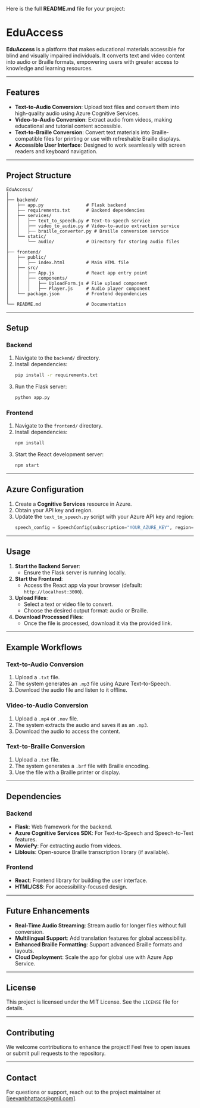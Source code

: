 Here is the full **README.md** file for your project:

# EduAccess

**EduAccess** is a platform that makes educational materials accessible for blind and visually impaired individuals. It converts text and video content into audio or Braille formats, empowering users with greater access to knowledge and learning resources.

---

## Features

- **Text-to-Audio Conversion**: Upload text files and convert them into high-quality audio using Azure Cognitive Services.
- **Video-to-Audio Conversion**: Extract audio from videos, making educational and tutorial content accessible.
- **Text-to-Braille Conversion**: Convert text materials into Braille-compatible files for printing or use with refreshable Braille displays.
- **Accessible User Interface**: Designed to work seamlessly with screen readers and keyboard navigation.

---

## Project Structure

```
EduAccess/
│
├── backend/
│   ├── app.py                # Flask backend
│   ├── requirements.txt      # Backend dependencies
│   ├── services/
│   │   ├── text_to_speech.py # Text-to-speech service
│   │   ├── video_to_audio.py # Video-to-audio extraction service
│   │   ├── braille_converter.py # Braille conversion service
│   └── static/
│       └── audio/            # Directory for storing audio files
│
├── frontend/
│   ├── public/
│   │   ├── index.html        # Main HTML file
│   ├── src/
│   │   ├── App.js            # React app entry point
│   │   ├── components/
│   │   │   ├── UploadForm.js # File upload component
│   │   │   ├── Player.js     # Audio player component
│   └── package.json          # Frontend dependencies
│
└── README.md                 # Documentation
```

---

## Setup

### Backend

1. Navigate to the `backend/` directory.
2. Install dependencies:
   ```bash
   pip install -r requirements.txt
   ```
3. Run the Flask server:
   ```bash
   python app.py
   ```

### Frontend

1. Navigate to the `frontend/` directory.
2. Install dependencies:
   ```bash
   npm install
   ```
3. Start the React development server:
   ```bash
   npm start
   ```

---

## Azure Configuration

1. Create a **Cognitive Services** resource in Azure.
2. Obtain your API key and region.
3. Update the `text_to_speech.py` script with your Azure API key and region:
   ```python
   speech_config = SpeechConfig(subscription="YOUR_AZURE_KEY", region="YOUR_AZURE_REGION")
   ```

---

## Usage

1. **Start the Backend Server**: 
   - Ensure the Flask server is running locally.
2. **Start the Frontend**: 
   - Access the React app via your browser (default: `http://localhost:3000`).
3. **Upload Files**:
   - Select a text or video file to convert.
   - Choose the desired output format: audio or Braille.
4. **Download Processed Files**:
   - Once the file is processed, download it via the provided link.

---

## Example Workflows

### Text-to-Audio Conversion
1. Upload a `.txt` file.
2. The system generates an `.mp3` file using Azure Text-to-Speech.
3. Download the audio file and listen to it offline.

### Video-to-Audio Conversion
1. Upload a `.mp4` or `.mov` file.
2. The system extracts the audio and saves it as an `.mp3`.
3. Download the audio to access the content.

### Text-to-Braille Conversion
1. Upload a `.txt` file.
2. The system generates a `.brf` file with Braille encoding.
3. Use the file with a Braille printer or display.

---

## Dependencies

### Backend
- **Flask**: Web framework for the backend.
- **Azure Cognitive Services SDK**: For Text-to-Speech and Speech-to-Text features.
- **MoviePy**: For extracting audio from videos.
- **Liblouis**: Open-source Braille transcription library (if available).

### Frontend
- **React**: Frontend library for building the user interface.
- **HTML/CSS**: For accessibility-focused design.

---

## Future Enhancements

- **Real-Time Audio Streaming**: Stream audio for longer files without full conversion.
- **Multilingual Support**: Add translation features for global accessibility.
- **Enhanced Braille Formatting**: Support advanced Braille formats and layouts.
- **Cloud Deployment**: Scale the app for global use with Azure App Service.

---

## License

This project is licensed under the MIT License. See the `LICENSE` file for details.

---

## Contributing

We welcome contributions to enhance the project! Feel free to open issues or submit pull requests to the repository.

---

## Contact

For questions or support, reach out to the project maintainer at [jeevanbhattacs@gmil.com].
```